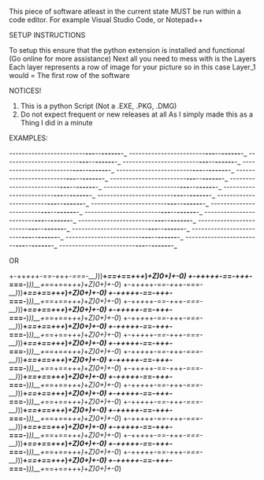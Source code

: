 This piece of software atleast in the current state MUST be run within a code editor. For example Visual Studio Code, or Notepad++

SETUP INSTRUCTIONS

To setup this ensure that the python extension is installed and functional  (Go online for more assistance)
        Next all you need to mess with is the Layers Each layer represents a row of image for your picture so in this case Layer_1 would = The first row of the software



NOTICES!

1. This is a python Script (Not a .EXE, .PKG, .DMG)
2. Do not expect frequent or new releases at all As I simply made this as a Thing I did in a minute



EXAMPLES:

_--_--_-----_----_--_---------__-_--___--__-______-_---_-__-_
_--_--_-----_----_--_---------__-_--___--__-______-_---_-__-_ 
_--_--_-----_----_--_---------__-_--___--__-______-_---_-__-_ 
_--_--_-----_----_--_---------__-_--___--__-______-_---_-__-_ 
_--_--_-----_----_--_---------__-_--___--__-______-_---_-__-_ 
_--_--_-----_----_--_---------__-_--___--__-______-_---_-__-_ 
_--_--_-----_----_--_---------__-_--___--__-______-_---_-__-_ 
_--_--_-----_----_--_---------__-_--___--__-______-_---_-__-_ 
_--_--_-----_----_--_---------__-_--___--__-______-_---_-__-_ 
_--_--_-----_----_--_---------__-_--___--__-______-_---_-__-_ 
_--_--_-----_----_--_---------__-_--___--__-______-_---_-__-_ 
_--_--_-----_----_--_---------__-_--___--__-______-_---_-__-_ 
_--_--_-----_----_--_---------__-_--___--__-______-_---_-__-_ 
_--_--_-----_----_--_---------__-_--___--__-______-_---_-__-_ 
_--_--_-----_----_--_---------__-_--___--__-______-_---_-__-_ 
_--_--_-----_----_--_---------__-_--___--__-______-_---_-__-_ 
_--_--_-----_----_--_---------__-_--___--__-______-_---_-__-_ 
_--_--_-----_----_--_---------__-_--___--__-______-_---_-__-_ 
_--_--_-----_----_--_---------__-_--___--__-______-_---_-__-_ 
_--_--_-----_----_--_---------__-_--___--__-______-_---_-__-_ 
_--_--_-----_----_--_---------__-_--___--__-______-_---_-__-_ 
_--_--_-----_----_--_---------__-_--___--__-______-_---_-__-_ 
_--_--_-----_----_--_---------__-_--___--__-______-_---_-__-_ 
_--_--_-----_----_--_---------__-_--___--__-______-_---_-__-_ 


OR

+-++_+_++-=_=-+_++-_===-__)_))__+_==+=_=_+_+_+_)_+_Z)_0+_)+-0_)
+-++_+_++-=_=-+_++-_===-__)_))__+_==+=_=_+_+_+_)_+_Z)_0+_)+-0_)
+-++_+_++-=_=-+_++-_===-__)_))__+_==+=_=_+_+_+_)_+_Z)_0+_)+-0_)
+-++_+_++-=_=-+_++-_===-__)_))__+_==+=_=_+_+_+_)_+_Z)_0+_)+-0_)
+-++_+_++-=_=-+_++-_===-__)_))__+_==+=_=_+_+_+_)_+_Z)_0+_)+-0_)
+-++_+_++-=_=-+_++-_===-__)_))__+_==+=_=_+_+_+_)_+_Z)_0+_)+-0_)
+-++_+_++-=_=-+_++-_===-__)_))__+_==+=_=_+_+_+_)_+_Z)_0+_)+-0_)
+-++_+_++-=_=-+_++-_===-__)_))__+_==+=_=_+_+_+_)_+_Z)_0+_)+-0_)
+-++_+_++-=_=-+_++-_===-__)_))__+_==+=_=_+_+_+_)_+_Z)_0+_)+-0_)
+-++_+_++-=_=-+_++-_===-__)_))__+_==+=_=_+_+_+_)_+_Z)_0+_)+-0_)
+-++_+_++-=_=-+_++-_===-__)_))__+_==+=_=_+_+_+_)_+_Z)_0+_)+-0_)
+-++_+_++-=_=-+_++-_===-__)_))__+_==+=_=_+_+_+_)_+_Z)_0+_)+-0_)
+-++_+_++-=_=-+_++-_===-__)_))__+_==+=_=_+_+_+_)_+_Z)_0+_)+-0_)
+-++_+_++-=_=-+_++-_===-__)_))__+_==+=_=_+_+_+_)_+_Z)_0+_)+-0_)
+-++_+_++-=_=-+_++-_===-__)_))__+_==+=_=_+_+_+_)_+_Z)_0+_)+-0_)
+-++_+_++-=_=-+_++-_===-__)_))__+_==+=_=_+_+_+_)_+_Z)_0+_)+-0_)
+-++_+_++-=_=-+_++-_===-__)_))__+_==+=_=_+_+_+_)_+_Z)_0+_)+-0_)
+-++_+_++-=_=-+_++-_===-__)_))__+_==+=_=_+_+_+_)_+_Z)_0+_)+-0_)
+-++_+_++-=_=-+_++-_===-__)_))__+_==+=_=_+_+_+_)_+_Z)_0+_)+-0_)
+-++_+_++-=_=-+_++-_===-__)_))__+_==+=_=_+_+_+_)_+_Z)_0+_)+-0_)
+-++_+_++-=_=-+_++-_===-__)_))__+_==+=_=_+_+_+_)_+_Z)_0+_)+-0_)
+-++_+_++-=_=-+_++-_===-__)_))__+_==+=_=_+_+_+_)_+_Z)_0+_)+-0_)
+-++_+_++-=_=-+_++-_===-__)_))__+_==+=_=_+_+_+_)_+_Z)_0+_)+-0_)
+-++_+_++-=_=-+_++-_===-__)_))__+_==+=_=_+_+_+_)_+_Z)_0+_)+-0_)
